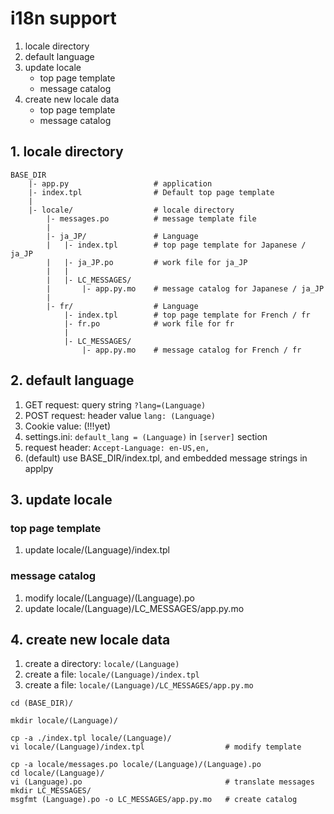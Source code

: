 # i18n support

1. locale directory
2. default language
3. update locale
    + top page template
    + message catalog
4. create new locale data
    + top page template
    + message catalog

## 1. locale directory

```
BASE_DIR
    |- app.py                   # application
    |- index.tpl                # Default top page template
    |
    |- locale/                  # locale directory
        |- messages.po          # message template file
        |
        |- ja_JP/               # Language
        |   |- index.tpl        # top page template for Japanese / ja_JP
        |   |- ja_JP.po         # work file for ja_JP
        |   |
        |   |- LC_MESSAGES/
        |       |- app.py.mo    # message catalog for Japanese / ja_JP
        |
        |- fr/                  # Language
            |- index.tpl        # top page template for French / fr
            |- fr.po            # work file for fr
            |
            |- LC_MESSAGES/
                |- app.py.mo    # message catalog for French / fr
```

## 2. default language

1. GET request: query string `?lang=(Language)`
2. POST request: header value `lang: (Language)` 
3. Cookie value: (!!!yet)
4. settings.ini: `default_lang = (Language)` in `[server]` section
5. request header: `Accept-Language: en-US,en,`
6. (default) use BASE_DIR/index.tpl, and embedded message strings in applpy


## 3. update locale

### top page template

1. update locale/(Language)/index.tpl

### message catalog

1. modify locale/(Language)/(Language).po
2. update locale/(Language)/LC_MESSAGES/app.py.mo

## 4. create new locale data

1. create a directory: `locale/(Language)` 
2. create a file: `locale/(Language)/index.tpl`
3. create a file: `locale/(Language)/LC_MESSAGES/app.py.mo`

```
cd (BASE_DIR)/

mkdir locale/(Language)/

cp -a ./index.tpl locale/(Language)/
vi locale/(Language)/index.tpl                  # modify template

cp -a locale/messages.po locale/(Language)/(Language).po
cd locale/(Language)/
vi (Language).po                                # translate messages
mkdir LC_MESSAGES/
msgfmt (Language).po -o LC_MESSAGES/app.py.mo   # create catalog
```
